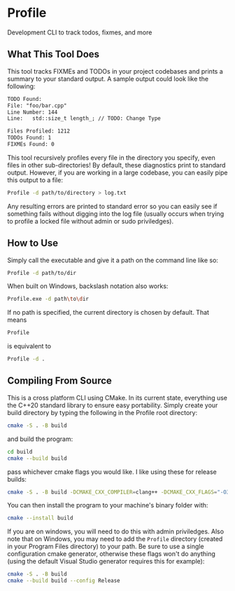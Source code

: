 # Profile
Development CLI to track todos, fixmes, and more

## What This Tool Does
This tool tracks FIXMEs and TODOs in your project codebases and prints a
summary to your standard output. A sample output could look like the following:

```txt
TODO Found:
File: "foo/bar.cpp"
Line Number: 144
Line:   std::size_t length_; // TODO: Change Type

Files Profiled: 1212
TODOs Found: 1
FIXMEs Found: 0
```

This tool recursively profiles every file in the directory you specify, even
files in other sub-directories! By default, these diagnostics print to standard
output. However, if you are working in a large codebase, you can easily pipe
this output to a file:

```zsh
Profile -d path/to/directory > log.txt
```

Any resulting errors are printed to standard error so you can easily see if
something fails without digging into the log file (usually occurs when trying
to profile a locked file without admin or sudo priviledges).

## How to Use
Simply call the executable and give it a path on the command line like so:

```zsh
Profile -d path/to/dir
```

When built on Windows, backslash notation also works:

```zsh
Profile.exe -d path\to\dir
```

If no path is specified, the current directory is chosen by default. That means

```zsh
Profile
```

is equivalent to

```zsh
Profile -d .
```

## Compiling From Source
This is a cross platform CLI using CMake. In its current state, everything use
the C++20 standard library to ensure easy portability. Simply create your build
directory by typing the following in the Profile root directory:

```zsh
cmake -S . -B build
```

and build the program:

```zsh
cd build
cmake --build build
```

pass whichever cmake flags you would like. I like using these for release builds:

```zsh
cmake -S . -B build -DCMAKE_CXX_COMPILER=clang++ -DCMAKE_CXX_FLAGS="-O3" -DCMAKE_BUILD_TYPE=Release
```

You can then install the program to your machine's binary folder with:

```zsh
cmake --install build
```

If you are on windows, you will need to do this with admin priviledges. Also
note that on Windows, you may need to add the <code>Profile</code> directory
(created in your Program Files directory) to your path. Be sure to use a single
configuration cmake generator, otherwise these flags won't do anything (using
the default Visual Studio generator requires this for example): 

```zsh
cmake -S . -B build
cmake --build build --config Release
```
